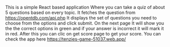 This is a simple React based application Where you can take a quiz of about 5 questions based on every topic.
It fetches the question from https://opentdb.com/api.php
It displays the set of questions you need to choose from the options and click submit.
On the next page It will show you the the correct options in green and if your answer is incorrect it will mark it in red.
After this you can clic on get score page to get your score.
You can check the app here https://tenzies-game-51037.web.app/

